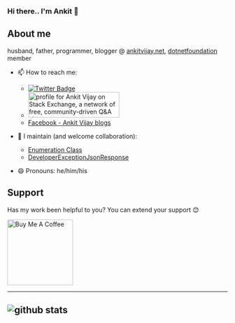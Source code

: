 ### Hi there.. I'm Ankit 👋

## About me
husband, father, programmer, blogger @ [ankitvijay.net](https://ankitvijay.net), [dotnetfoundation](https://github.com/dotnet-foundation) member

- 📫 How to reach me: 

   - [![Twitter Badge](https://img.shields.io/twitter/follow/vijayankit?style=social)](https://twitter.com/vijayankit) <a href="https://stackexchange.com/users/558688/ankit-vijay">
   - <img src="https://stackexchange.com/users/flair/558688.png" width="208" height="58" alt="profile for Ankit Vijay on Stack Exchange, a network of free, community-driven Q&amp;A sites" title="profile for Ankit Vijay on Stack Exchange, a network of free, community-driven Q&amp;A sites" /></a>
   - [Facebook - Ankit Vijay blogs](https://www.facebook.com/ankitvijayblogs)
    

- 👯 I maintain (and welcome collaboration):
      
     - [Enumeration Class](https://github.com/ankitvijay/Enumeration)
     - [DeveloperExceptionJsonResponse](https://github.com/ankitvijay/DeveloperExceptionJsonResponse)
      
- 😄 Pronouns: he/him/his
<!--
**ankitvijay/ankitvijay** is a ✨ _special_ ✨ repository because its `README.md` (this file) appears on your GitHub profile.

Here are some ideas to get you started:




- ⚡ Fun fact: ...
-->


## Support
Has my work been helpful to you? You can extend your support :blush:

<a href="https://www.buymeacoffee.com/ankitvijay" target="_blank"><img src="https://cdn.buymeacoffee.com/buttons/default-red.png" alt="Buy Me A Coffee" width="150"  ></a>

---------------------------------------------------------------------------------------------------------------------------------------------------------------------------------
![github stats](https://github-readme-stats.vercel.app/api?username=ankitvijay&show_icons=true)
---------------------------------------------------------------------------------------------------------------------------------------------------------------------------------
